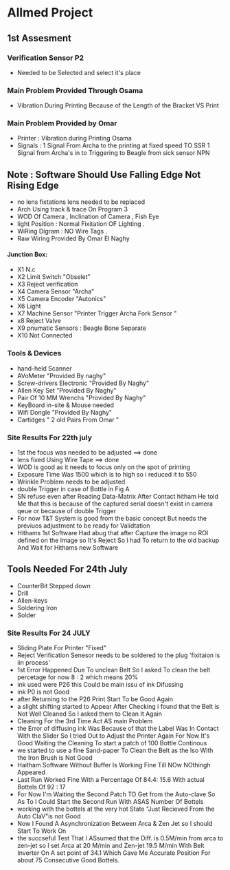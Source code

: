 
# Allmed Project
## 1st Assesment
### Verification Sensor P2
- Needed to be Selected and select it's place
### Main Problem Provided Through Osama
  - Vibration During Printing Because of the Length of the Bracket VS Print
### Main Problem Provided by Omar
-  Printer : Vibration during Printing Osama
-  Signals : 1 Signal From Archa to the printing at fixed speed  TO SSR
              1 Signal from Archa's in to Triggering to Beagle from sick sensor NPN
## Note : Software Should Use Falling Edge Not Rising Edge
-  no lens fixtations lens needed to be replaced
-  Arch Using track & trace On Program 3
-  WOD Of Camera , Inclination of Camera , Fish Eye
-  light Position : Normal Fixitation OF Lighting .  
- WiRing Digram : NO Wire Tags .
-  Raw Wiring Provided By Omar El Naghy
 #### Junction Box:
 - X1 N.c
 - X2 Limit Switch "Obselet"
 - X3 Reject verification
 - X4 Camera Sensor "Archa"
 - X5 Camera Encoder "Autonics"
 - X6 Light
 - X7 Machine Sensor "Printer Trigger Archa Fork Sensor  "
 - x8 Reject Valve
 - X9 pnumatic Sensors : Beagle Bone Separate
- X10 Not Connected


### Tools & Devices
- hand-held Scanner
- AVoMeter "Provided By naghy"
- Screw-drivers Electronic "Provided By Naghy"
- Allen Key Set "Provided By Naghy"
- Pair Of 10 MM Wrenchs "Provided By Naghy"
- KeyBoard in-site & Mouse needed
- Wifi Dongle "Provided By Naghy"
- Cartidges " 2 old Pairs From Omar "
### Site Results For 22th july
- 1st the focus was needed to be adjusted ==> done
- lens fixed Using Wire Tape ==> done
- WOD is good as it needs to focus only on the spot of printing
- Exposure Time Was 1500 which is to high so i reduced it to 550
- Wrinkle Problem needs to be adjusted
- double Trigger in case of Bottle in Fig A
- SN refuse even after Reading Data-Matrix After Contact hitham He told Me that this is because of the captured serial doesn't exist in camera qeue or because of double Trigger
- For now T&T System is good from the basic concept But needs the previuos adjustment to be ready for Validtation
- Hithams 1st Software Had abug that after Capture the image no ROI defined on the Image so It's Reject So I had To return to the old backup And Wait for Hithams new Software
## Tools Needed For 24th July
- CounterBit Stepped down
- Drill
- Allen-keys
- Soldering Iron
- Solder
### Site Results For 24 JULY
- Sliding Plate For Printer "Fixed"
- Reject Verification Senesor needs to be soldered to the plug 'fixitaion is iin process'
- 1st Error Happened Due To unclean Belt So I asked To clean the belt percetage for now 8 : 2 which means 20%
- ink used were P26 this Could be main issu of ink Difussing
- ink P0 is not Good
- after Returning to the P26 Print Start To be Good Again
- a slight shifting started to Appear After Checking i found that the Belt is Not Well Cleaned So I asked them to Clean It Again
- Cleaning For the 3rd Time Act AS main Problem
- the Error of diffusing ink Was Because of that the Label Was In Contact With the Slider So I tried Out to Adjust the Printer Again For Now It's Good Waiting the Cleaning To start a patch of 100 Bottle Continous  
- we started to use a fine Sand-paper To Clean the Belt as the Iso With the Iron Brush is Not Good
- Haitham Software Without Buffer Is Working Fine Till NOw NOthingh Appeared
- Last Run Worked Fine With a Percentage Of 84.4: 15.6 With actual Bottels Of 92 : 17
- For Now I'm Waiting the Second Patch TO Get from the Auto-clave So As To I Could Start the Second Run With ASAS Number Of Bottels
- working with the bottels at the very hot State "Just Recieved From the Auto ClaV"is not Good
- Now I Found A Asynchronization Between Arca & Zen Jet so I should Start To Work On
- the succseful Test That I ASsumed that the Diff. is 0.5M/min from arca to zen-jet so I set Arca at 20 M/min and Zen-jet 19.5 M/min With Belt Inverter On A set point of  34.1 Which Gave Me Accurate Position For about 75 Consecutive Good Bottels.